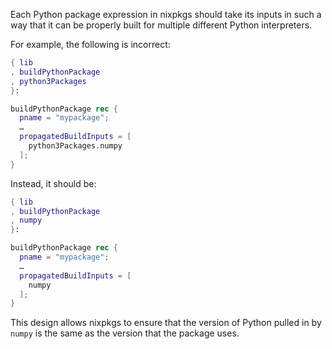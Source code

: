 Each Python package expression in nixpkgs should take its inputs in such a way that it can be properly built for multiple different Python interpreters.

For example, the following is incorrect:

```nix
{ lib
, buildPythonPackage
, python3Packages
}:

buildPythonPackage rec {
  pname = "mypackage";
  …
  propagatedBuildInputs = [
    python3Packages.numpy
  ];
}
```

Instead, it should be:

```nix
{ lib
, buildPythonPackage
, numpy
}:

buildPythonPackage rec {
  pname = "mypackage";
  …
  propagatedBuildInputs = [
    numpy
  ];
}
```

This design allows nixpkgs to ensure that the version of Python pulled in by `numpy` is the same as the version that the package uses.

